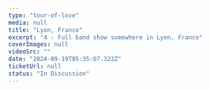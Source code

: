 ```yaml
---
type: "tour-of-love"
media: null
title: "Lyon, France"
excerpt: "4 - Full band show somewhere in Lyon, France"
coverImages: null
videoSrc: ""
date: "2024-09-19T05:35:07.322Z"
ticketUrl: null
status: "In Discussion"
---
```

